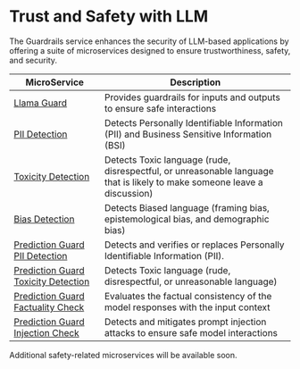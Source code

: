 # Trust and Safety with LLM

The Guardrails service enhances the security of LLM-based applications by offering a suite of microservices designed to ensure trustworthiness, safety, and security.

| MicroService                                                                          | Description                                                                                                              |
| ------------------------------------------------------------------------------------- | ------------------------------------------------------------------------------------------------------------------------ |
| [Llama Guard](./llama_guard/langchain/README.md)                                      | Provides guardrails for inputs and outputs to ensure safe interactions                                                   |
| [PII Detection](./pii_detection/README.md)                                            | Detects Personally Identifiable Information (PII) and Business Sensitive Information (BSI)                               |
| [Toxicity Detection](./toxicity_detection/README.md)                                  | Detects Toxic language (rude, disrespectful, or unreasonable language that is likely to make someone leave a discussion) |
| [Bias Detection](./bias_detection/README.md)                                          | Detects Biased language (framing bias, epistemological bias, and demographic bias)                                       |
| [Prediction Guard PII Detection](./pii_detection/predictionguard/README.md)           | Detects and verifies or replaces Personally Identifiable Information (PII).                                              |
| [Prediction Guard Toxicity Detection](./toxicity_detection/predictionguard/README.md) | Detects Toxic language (rude, disrespectful, or unreasonable language)                                                   |
| [Prediction Guard Factuality Check](./factuality/predictionguard/README.md)           | Evaluates the factual consistency of the model responses with the input context                                          |
| [Prediction Guard Injection Check](./prompt_injection/predictionguard/README.md)      | Detects and mitigates prompt injection attacks to ensure safe model interactions                                         |

Additional safety-related microservices will be available soon.
